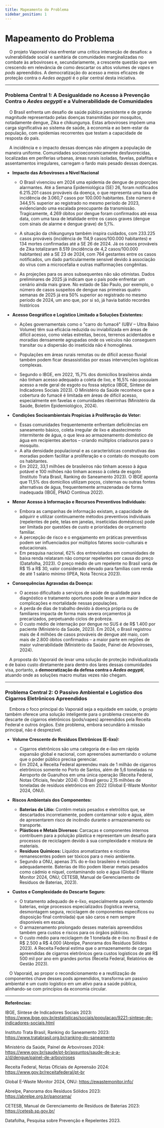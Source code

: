```yaml
---
title: Mapeamento do Problema
sidebar_position: 1
---
```


# Mapeamento do Problema

&emsp;O projeto Vaporaid visa enfrentar uma crítica interseção de desafios: a vulnerabilidade social e sanitária de comunidades marginalizadas no combate às arboviroses e, secundariamente, a crescente questão que vem crescendo em relevância de como descartar os altos volumes de _vapes_ e _pods_ apreendidos. A democratização do acesso a meios eficazes de proteção contra o *Aedes aegypti* é o pilar central desta iniciativa.

---

### Problema Central 1: A Desigualdade no Acesso à Prevenção Contra o *Aedes aegypti* e a Vulnerabilidade de Comunidades

&emsp;O Brasil enfrenta um desafio de saúde pública persistente e de grande magnitude representado pelas doenças transmitidas por mosquitos, notadamente dengue, Zika e chikungunya. Estas arboviroses impõem uma carga significativa ao sistema de saúde, à economia e ao bem-estar da população, com epidemias recorrentes que testam a capacidade de resposta do país.

&emsp;A incidência e o impacto dessas doenças não atingem a população de maneira uniforme. Comunidades socioeconomicamente desfavorecidas, localizadas em periferias urbanas, áreas rurais isoladas, favelas, palafitas e assentamentos irregulares, carregam o fardo mais pesado dessas doenças.

* **Impacto das Arboviroses a Nível Nacional**
   * O Brasil vivenciou em 2024 uma epidemia de dengue de proporções alarmantes. Até a Semana Epidemiológica (SE) 26, foram notificados 6.215.201 casos prováveis da doença, o que representa uma taxa de incidência de 3.060,7 casos por 100.000 habitantes. Este número é 344,5% superior ao registrado no mesmo período de 2023, evidenciando uma escalada preocupante da transmissão. Tragicamente, 4.269 óbitos por dengue foram confirmados até essa data, com uma taxa de letalidade entre os casos graves (dengue com sinais de alarme e dengue grave) de 5,1%. 
   
   * A situação da chikungunya também inspira cuidados, com 233.225 casos prováveis (incidência de 114,9 casos/100.000 habitantes) e 134 mortes confirmadas até a SE 26 de 2024. Já os casos prováveis de Zika totalizaram 8.519 (incidência de 4,2 casos/100.000 habitantes) até a SE 23 de 2024, com 764 gestantes entre os casos notificados, um dado particularmente sensível devido à associação do vírus com a microcefalia e outras malformações congênitas.  

   * As projeções para os anos subsequentes não são otimistas. Dados preliminares de 2025 já indicam que o país pode enfrentar um cenário ainda mais grave. No estado de São Paulo, por exemplo, o número de casos suspeitos de dengue nas primeiras quatro semanas de 2025 já era 50% superior ao registrado no mesmo período de 2024, um ano que, por si só, já havia batido recordes históricos

* **Acesso Geográfico e Logístico Limitado a Soluções Existentes:**
    * Ações governamentais como o "carro do fumacê" (UBV – Ultra Baixo Volume) têm sua eficácia reduzida ou inviabilizada em áreas de difícil acesso, como vielas estreitas, becos, terrenos acidentados e moradias densamente agrupadas onde os veículos não conseguem transitar ou a dispersão do inseticida não é homogênea.

    * Populações em áreas rurais remotas ou de difícil acesso fluvial também podem ficar desassistidas por essas intervenções logísticas complexas.

    * Segundo o IBGE, em 2022, 15,7% dos domicílios brasileiros ainda não tinham acesso adequado a coleta de lixo, e 16,5% não possuíam acesso a rede geral de esgoto ou fossa séptica (IBGE, Síntese de Indicadores Sociais 2023). O Ministério da Saúde reconhece que a cobertura do fumacê é limitada em áreas de difícil acesso, especialmente em favelas e comunidades ribeirinhas (Ministério da Saúde, Boletim Epidemiológico, 2024).


* **Condições Socioambientais Propícias à Proliferação do Vetor:**
    * Essas comunidades frequentemente enfrentam deficiências em saneamento básico, coleta irregular de lixo e abastecimento intermitente de água, o que leva ao armazenamento doméstico de água em recipientes abertos – criando múltiplos criadouros para o mosquito.
    * A alta densidade populacional e as características construtivas das moradias podem facilitar a proliferação e o contato do mosquito com os habitantes.
    * Em 2022, 33,1 milhões de brasileiros não tinham acesso à água potável e 100 milhões não tinham acesso à coleta de esgoto (Instituto Trata Brasil, Ranking do Saneamento 2023). O IBGE aponta que 11,5% dos domicílios utilizam poços, cisternas ou outras fontes alternativas de água, frequentemente armazenadas de forma inadequada (IBGE, PNAD Contínua 2022).

* **Menor Acesso à Informação e Recursos Preventivos Individuais:**
    * Embora as campanhas de informação existam, a capacidade de adquirir e utilizar continuamente métodos preventivos individuais (repelentes de pele, telas em janelas, inseticidas domésticos) pode ser limitada por questões de custo e prioridades de orçamento familiar.
    * A percepção de risco e o engajamento em práticas preventivas podem ser influenciados por múltiplos fatores socio-culturais e educacionais.
    * Em pesquisa nacional, 62% dos entrevistados em comunidades de baixa renda relataram não comprar repelentes por causa do preço (Datafolha, 2023). O preço médio de um repelente no Brasil varia de R$ 15 a R$ 30, valor considerado elevado para famílias com renda de até 1 salário mínimo (IPEA, Nota Técnica 2023).

* **Consequências Agravadas da Doença:**
    * O acesso dificultado a serviços de saúde de qualidade para diagnóstico e tratamento oportunos pode levar a um maior índice de complicações e mortalidade nessas populações.
    * A perda de dias de trabalho devido à doença própria ou de familiares impacta de forma mais severa orçamentos já precarizados, perpetuando ciclos de pobreza.
    * O custo médio de internação por dengue no SUS é de R$ 1.400 por paciente (Ministério da Saúde, 2023). Em 2024, o Brasil registrou mais de 4 milhões de casos prováveis de dengue até maio, com mais de 2.800 óbitos confirmados – a maior parte em regiões de maior vulnerabilidade (Ministério da Saúde, Painel de Arboviroses, 2024).

&emsp;A proposta do Vaporaid de levar uma solução de proteção individualizada e de baixo custo diretamente para dentro dos lares dessas comunidades visa, portanto, a **democratização da defesa contra o *Aedes aegypti***, atuando onde as soluções macro muitas vezes não chegam.

---

### Problema Central 2: O Passivo Ambiental e Logístico dos Cigarros Eletrônicos Apreendidos

&emsp;Embora o foco principal do Vaporaid seja a equidade em saúde, o projeto também oferece uma solução inteligente para o problema crescente do descarte de cigarros eletrônicos (pods/vapes) apreendidos pela Receita Federal e outros órgãos. Este problema, embora secundário à missão principal, não é desprezível.

* **Volume Crescente de Resíduos Eletrônicos (E-lixo):**
    * Cigarros eletrônicos são uma categoria de e-lixo em rápida expansão global e nacional, com apreensões aumentando o volume que o poder público precisa gerenciar.
    * Em 2024, a Receita Federal apreendeu mais de 1 milhão de cigarros eletrônicos somente no Porto de Santos, além de 5,6 toneladas no Aeroporto de Guarulhos em uma única operação (Receita Federal, Notas Oficiais, fev/abr 2024). O Brasil gerou 2,15 milhões de toneladas de resíduos eletrônicos em 2022 (Global E-Waste Monitor 2024, ONU).

* **Riscos Ambientais dos Componentes:**
    * **Baterias de Lítio:** Contêm metais pesados e eletrólitos que, se descartados incorretamente, podem contaminar solo e água, além de apresentarem risco de incêndio durante o armazenamento ou transporte.
    * **Plásticos e Metais Diversos:** Carcaças e componentes internos contribuem para a poluição plástica e representam um desafio para processos de reciclagem devido à sua complexidade e mistura de materiais.
    * **Resíduos Químicos:** Líquidos aromatizantes e nicotina remanescentes podem ser tóxicos para o meio ambiente.
    *  Segundo a ONU, apenas 3% do e-lixo brasileiro é reciclado adequadamente. Baterias de lítio podem liberar metais pesados como cádmio e níquel, contaminando solo e água (Global E-Waste Monitor 2024, ONU; CETESB, Manual de Gerenciamento de Resíduos de Baterias, 2023).

* **Custos e Complexidade do Descarte Seguro:**
    * O tratamento adequado de e-lixo, especialmente aquele contendo baterias, exige processos especializados (logística reversa, desmontagem segura, reciclagem de componentes específicos ou disposição final controlada) que são caros e nem sempre disponíveis em escala.
    * O armazenamento prolongado desses materiais apreendidos também gera custos e riscos para os órgãos públicos.
    * O custo médio para reciclagem de 1 tonelada de e-lixo no Brasil é de R$ 2.500 a R$ 4.000 (Abrelpe, Panorama dos Resíduos Sólidos 2023). A Receita Federal estima que o armazenamento de cargas apreendidas de cigarros eletrônicos gera custos logísticos de até R$ 500 mil por ano em grandes portos (Receita Federal, Relatórios de Gestão 2023).

&emsp;O Vaporaid, ao propor o recondicionamento e a reutilização de componentes chave desses pods apreendidos, transforma um passivo ambiental e um custo logístico em um ativo para a saúde pública, alinhando-se com princípios da economia circular.

---

**Referências:**

IBGE, Síntese de Indicadores Sociais 2023: https://www.ibge.gov.br/estatisticas/sociais/populacao/9221-sintese-de-indicadores-sociais.html

Instituto Trata Brasil, Ranking do Saneamento 2023: https://www.tratabrasil.org.br/ranking-do-saneamento

Ministério da Saúde, Painel de Arboviroses 2024: https://www.gov.br/saude/pt-br/assuntos/saude-de-a-a-z/d/dengue/painel-de-arboviroses

Receita Federal, Notas Oficiais de Apreensão 2024: https://www.gov.br/receitafederal/pt-br

Global E-Waste Monitor 2024, ONU: https://ewastemonitor.info/

Abrelpe, Panorama dos Resíduos Sólidos 2023: https://abrelpe.org.br/panorama/

CETESB, Manual de Gerenciamento de Resíduos de Baterias 2023: https://cetesb.sp.gov.br/

Datafolha, Pesquisa sobre Prevenção e Repelentes 2023.
